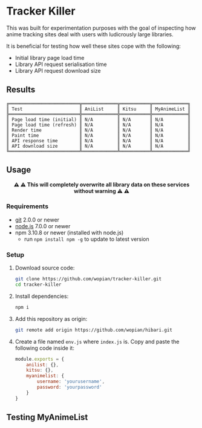 # Tracker Killer

This was built for experimentation purposes with the goal of inspecting how anime tracking sites deal 
with users with ludicrously large libraries.

It is beneficial for testing how well these sites cope with the following:
- Initial library page load time
- Library API request serialisation time
- Library API request download size

## Results

```text
╔══════════════════════════╦═════════════╦═══════════╦═════════════╗
║ Test                     ║ AniList     ║ Kitsu     ║ MyAnimeList ║
╠══════════════════════════╬═════════════╬═══════════╬═════════════╣
║ Page load time (initial) ║ N/A         ║ N/A       ║ N/A         ║
║ Page load time (refresh) ║ N/A         ║ N/A       ║ N/A         ║
║ Render time              ║ N/A         ║ N/A       ║ N/A         ║
║ Paint time               ║ N/A         ║ N/A       ║ N/A         ║
║ API response time        ║ N/A         ║ N/A       ║ N/A         ║
║ API download size        ║ N/A         ║ N/A       ║ N/A         ║
╚══════════════════════════╩═════════════╩═══════════╩═════════════╝
```

## Usage

**<p align="center">⚠️️ ⚠️️ This will completely overwrite all library data on these services without warning ⚠️️ ⚠️️</p>**

### Requirements
- [git](https://git-scm.com/) 2.0.0 or newer
- [node.js](https://nodejs.org) 7.0.0 or newer
- npm 3.10.8 or newer (installed with node.js)
  - run `npm install npm -g` to update to latest version

### Setup
1. Download source code:

    ```bash
    git clone https://github.com/wopian/tracker-killer.git
    cd tracker-killer
    ```
2. Install dependencies:

    ```bash
    npm i
    ```

3. Add this repository as origin:

    ```bash
    git remote add origin https://github.com/wopian/hibari.git
    ```

4. Create a file named `env.js` where `index.js` is. Copy and paste
the following code inside it:

    ```javascript
    module.exports = {
        anilist: {},
        kitsu: {},
        myanimelist: {
            username: 'yourusername',
            password: 'yourpassword'
        }
    }
    ```

## Testing MyAnimeList

